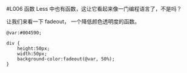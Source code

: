 #L006 函数
Less 中也有函数，这让它看起来像一门编程语言了，不是吗？

让我们来看一下 fadeout， 一个降低颜色透明度的函数。
```
@var:#004590;

div {
	height:50px;
	width:50px;
	background-color:fadeout(@var, 50%);
}
```
